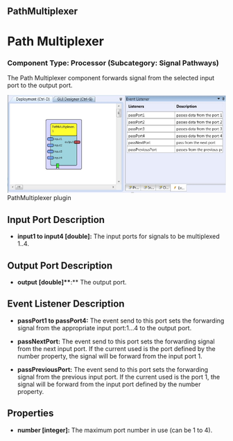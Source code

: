 ##

## PathMultiplexer

# Path Multiplexer

### Component Type: Processor (Subcategory: Signal Pathways)

The Path Multiplexer component forwards signal from the selected input port to the output port.

![Screenshot: PathMultiplexer plugin](./img/PathMultiplexer.jpg "Screenshot: PathMultiplexer plugin")  
PathMultiplexer plugin

## Input Port Description

- **input1 to input4 \[double\]:** The input ports for signals to be multiplexed 1..4.

## Output Port Description

- **output** **\[double\]\*\***:\*\* The output port.

## Event Listener Description

- **passPort1 to passPort4:** The event send to this port sets the forwarding signal from the appropriate input port:1...4 to the output port.

- **passNextPort:** The event send to this port sets the forwarding signal from the next input port. If the current used is the port defined by the number property, the signal will be forward from the input port 1.

- **passPreviousPort:** The event send to this port sets the forwarding signal from the previous input port. If the current used is the port 1, the signal will be forward from the input port defined by the number property.

## Properties

- **number \[integer\]:** The maximum port number in use (can be 1 to 4).
